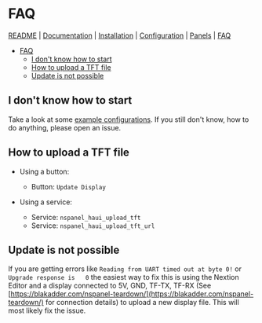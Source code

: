 # FAQ

[README](../README.md) | [Documentation](README.md) | [Installation](Install.md) | [Configuration](Config.md) | [Panels](panels/README.md) | [FAQ](FAQ.md)

- [FAQ](#faq)
  - [I don't know how to start](#i-dont-know-how-to-start)
  - [How to upload a TFT file](#how-to-upload-a-tft-file)
  - [Update is not possible](#update-is-not-possible)

## I don't know how to start

Take a look at some [example configurations](Example_Config.md). If you still don't know, how to do anything, please open an issue.

## How to upload a TFT file

- Using a button:
  - Button: `Update Display`

- Using a service:
  - Service: `nspanel_haui_upload_tft`
  - Service: `nspanel_haui_upload_tft_url`

## Update is not possible

If you are getting errors like `Reading from UART timed out at byte 0!` or `Upgrade response is   0` the easiest way to fix this is using the Nextion Editor and a display connected to 5V, GND, TF-TX, TF-RX (See [https://blakadder.com/nspanel-teardown/](https://blakadder.com/nspanel-teardown/) for connection details) to upload a new display file.
This will most likely fix the issue.
